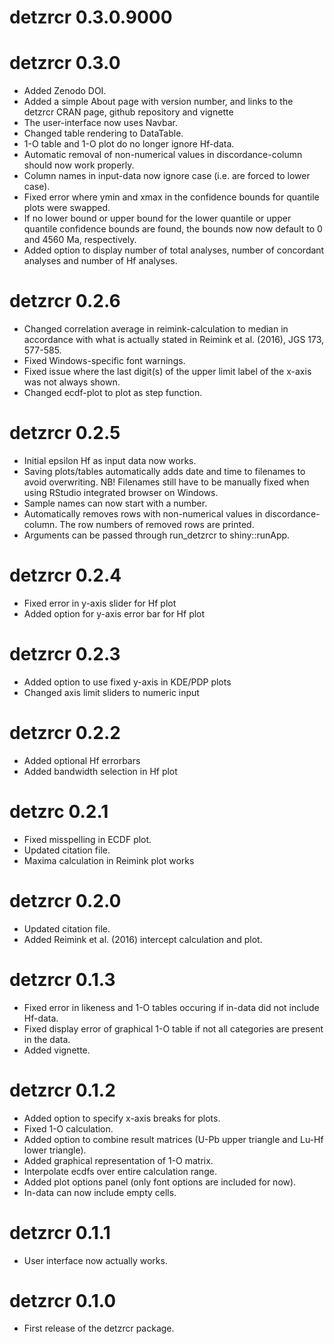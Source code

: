 # detzrcr 0.3.0.9000

# detzrcr 0.3.0
* Added Zenodo DOI.
* Added a simple About page with version number, and links to the detzrcr CRAN
page, github repository and vignette
* The user-interface now uses Navbar.
* Changed table rendering to DataTable.
* 1-O table and 1-O plot do no longer ignore Hf-data. 
* Automatic removal of non-numerical values in discordance-column should now
work properly.
* Column names in input-data now ignore case (i.e. are forced to lower case).
* Fixed error where ymin and xmax in the confidence bounds for quantile plots
were swapped.
* If no lower bound or upper bound for the lower quantile or upper quantile
confidence bounds are found, the bounds now now default to 0 and 4560 Ma,
respectively.
* Added option to display number of total analyses, number of concordant
analyses and number of Hf analyses.

# detzrcr 0.2.6
* Changed correlation average in reimink-calculation to median in accordance
  with what is actually stated in Reimink et al. (2016), JGS 173, 577-585.
* Fixed Windows-specific font warnings.
* Fixed issue where the last digit(s) of the upper limit label of the x-axis was
  not always shown.
* Changed ecdf-plot to plot as step function.

# detzrcr 0.2.5
* Initial epsilon Hf as input data now works.
* Saving plots/tables automatically adds date and time to filenames to avoid
  overwriting. NB! Filenames still have to be manually fixed when using RStudio
  integrated browser on Windows.
* Sample names can now start with a number.
* Automatically removes rows with non-numerical values in discordance-column.
  The row numbers of removed rows are printed.
* Arguments can be passed through run_detzrcr to shiny::runApp.

# detzrcr 0.2.4
* Fixed error in y-axis slider for Hf plot
* Added option for y-axis error bar for Hf plot

# detzrcr 0.2.3
* Added option to use fixed y-axis in KDE/PDP plots
* Changed axis limit sliders to numeric input

# detzrcr 0.2.2
* Added optional Hf errorbars
* Added bandwidth selection in Hf plot

# detzrc 0.2.1
* Fixed misspelling in ECDF plot.
* Updated citation file.
* Maxima calculation in Reimink plot works

# detzrcr 0.2.0
* Updated citation file.
* Added Reimink et al. (2016) intercept calculation and plot.

# detzrcr 0.1.3
* Fixed error in likeness and 1-O tables occuring if in-data did not include
Hf-data.
* Fixed display error of graphical 1-O table if not all categories are present
in the data.
* Added vignette.

# detzrcr 0.1.2
* Added option to specify x-axis breaks for plots.
* Fixed 1-O calculation.
* Added option to combine result matrices (U-Pb upper triangle and Lu-Hf lower
triangle).
* Added graphical representation of 1-O matrix.
* Interpolate ecdfs over entire calculation range.
* Added plot options panel (only font options are included for now).
* In-data can now include empty cells.

# detzrcr 0.1.1
* User interface now actually works.

# detzrcr 0.1.0
* First release of the detzrcr package.

